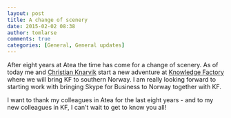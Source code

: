```yaml
---
layout: post
title: A change of scenery
date: 2015-02-02 08:38
author: tomlarse
comments: true
categories: [General, General updates]
---
```

After eight years at Atea the time has come for a change of scenery. As of today me and <a href="http://msitpros.com/?author=5" target="_blank">Christian Knarvik</a> start a new adventure at <a href="http://knowledgefactory.com/" target="_blank">Knowledge Factory</a> where we will bring KF to southern Norway. I am really looking forward to starting work with bringing Skype for Business to Norway together with KF.

I want to thank my colleagues in Atea for the last eight years - and to my new colleagues in KF, I can't wait to get to know you all!

